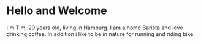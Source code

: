 # Hello and Welcome
I´m Tim, 29 years old, living in Hamburg. I am a home Barista and love drinking coffee. In addition i like to be in nature for running and riding bike.
